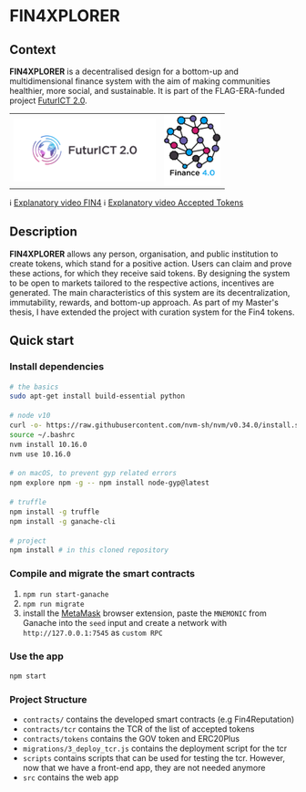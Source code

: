 # FIN4XPLORER

## Context

**FIN4XPLORER** is a decentralised design for a bottom-up and multidimensional finance system with the aim of making communities healthier, more social, and sustainable. It is part of the FLAG-ERA-funded project [FuturICT 2.0](https://futurict2.eu/).

<table border="0"><tr><td>
<a href="https://futurict2.eu/"><img src="public/project-logos/FuturICT2_logo_on_white.png" width="250" ></a></td>
<td>
<img src="public/project-logos/Fin4_logo_on_white.jpg" width="100">
</td></tr></table>

ℹ️ [Explanatory video FIN4](http://www.youtube.com/watch?v=oNlKdHjvExo)
ℹ️ [Explanatory video Accepted Tokens](https://www.youtube.com/watch?v=1bircSUBNm0)

## Description

**FIN4XPLORER** allows any person, organisation, and public institution to create tokens, which stand for a positive action. Users can claim and prove these actions, for which they receive said tokens. By designing the system to be open to markets tailored to the respective actions, incentives are generated. The main characteristics of this system are its decentralization, immutability, rewards, and bottom-up approach. As part of my Master's thesis, I have extended the project with curation system for the Fin4 tokens.

## Quick start

### Install dependencies

```sh
# the basics
sudo apt-get install build-essential python

# node v10
curl -o- https://raw.githubusercontent.com/nvm-sh/nvm/v0.34.0/install.sh | bash
source ~/.bashrc
nvm install 10.16.0
nvm use 10.16.0

# on macOS, to prevent gyp related errors
npm explore npm -g -- npm install node-gyp@latest

# truffle
npm install -g truffle
npm install -g ganache-cli

# project
npm install # in this cloned repository
```

### Compile and migrate the smart contracts

1. `npm run start-ganache`
2. `npm run migrate`
4. install the [MetaMask](https://metamask.io/) browser extension, paste the `MNEMONIC` from Ganache into the `seed` input and create a network with `http://127.0.0.1:7545` as `custom RPC`

### Use the app
```sh
npm start
```

### Project Structure

* `contracts/` contains the developed smart contracts (e.g Fin4Reputation)
* `contracts/tcr` contains the TCR of the list of accepted tokens
* `contracts/tokens` contains the GOV token and ERC20Plus
* `migrations/3_deploy_tcr.js` contains the deployment script for the tcr
* `scripts` contains scripts that can be used for testing the tcr. However, now that we have a front-end app, they are not needed anymore
* `src` contains the web app
